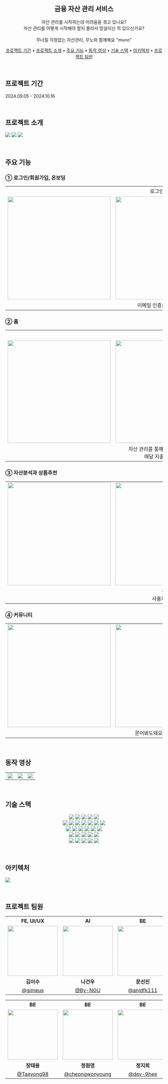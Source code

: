 <div align="center">
<!-- <img src="" /> -->
<h2>
	금융 자산 관리 서비스
</h2>
<p>
	자산 관리를 시작하는데 어려움을 겪고 있나요?<br>
	자산 관리를 어떻게 시작해야 할지 몰라서 망설이신 적 있으신가요?<br>
<br>
	무너질 걱정없는 자산관리, 무노와 함께해요 "muno"
</p>

[프로젝트 기간](#프로젝트-기간) • [프로젝트 소개](#프로젝트-소개) • [주요 기능](#주요-기능) • [동작 영상](#동작-영상) • [기술 스택](#기술-스택) • [아키텍처](#아키텍처) • [프로젝트 팀원](#프로젝트-팀원)

</div>

⠀
⠀
## 프로젝트 기간
2024.09.05 - 2024.10.16

⠀
⠀
## 프로젝트 소개
<img src="https://github.com/user-attachments/assets/21893212-f5ea-4054-97c7-9b2588ea88f7"/>
<img src="https://github.com/user-attachments/assets/08baa4f3-08da-47f4-a5c9-b82eec08703c"/>
<img src="https://github.com/user-attachments/assets/a6205f84-9081-48c9-9824-1b874f55f7a4"/>

⠀
⠀
## 주요 기능
<h3>① 로그인/회원가입, 온보딩</h3>
<table>
	<tr>
    <td colspan="3" align="center">로그인/회원가입</td>
	  <td colspan="3" align="center">온보딩</td>
  </tr>
  <tr>
    <td align="center"><img width="329" src="https://github.com/user-attachments/assets/888bb6c7-ad8a-4491-9151-ea55f584a5d7"/></td>
    <td align="center"><img width="329" src="https://github.com/user-attachments/assets/617951eb-fe86-4cc4-8a09-b30ef8902bfb"/></td>
    <td align="center"><img width="329" src="https://github.com/user-attachments/assets/c988c170-0b0b-4079-93fd-d47666fc0905"/></td>
	  <td align="center"><img width="329" src="https://github.com/user-attachments/assets/bedb8433-aa46-4571-9579-d8257564e4de"/></td>
    <td align="center"><img width="329" src="https://github.com/user-attachments/assets/eed39fac-07fa-4fd2-9e64-ca79910be101"/></td>
    <td align="center"><img width="329" src="https://github.com/user-attachments/assets/b5bc2d71-93f3-4fc6-94ca-032337d69ae1"/></td>
  </tr>
  <tr>
    <td colspan="3" align="center">이메일 인증을 통한 회원가입</td>
	  <td colspan="3" align="center">마이데이터 연동 후, 한 달 수익과 지출 한도 설정</td>
  </tr>
</table>

<h3>② 홈</h3>
<table>
	<tr>
    <td colspan="3" align="center">홈</td>
	  <td colspan="3" align="center">결과</td>
  </tr>
  <tr>
    <td align="center"><img width="329" src="https://github.com/user-attachments/assets/9c9d1463-1c18-4aa8-a942-091044da553c"/></td>
    <td align="center"><img width="329" src="https://github.com/user-attachments/assets/ab8055d7-817b-4280-a3b2-3acbab3fe82d"/></td>
    <td align="center"><img width="329" src="https://github.com/user-attachments/assets/a2e38057-a19b-4fb6-ba4d-f46aa19fd782"/></td>
	  <td align="center"><img width="329" src="https://github.com/user-attachments/assets/5a5bf09b-bcaf-4f94-89a9-862d6e7a9a14"/></td>
    <td align="center"><img width="329" src="https://github.com/user-attachments/assets/348996ca-0e9b-4976-8b46-32ef1ec0b87d"/></td>
    <td align="center"><img width="329" src="https://github.com/user-attachments/assets/5edb0ca5-75c0-4adf-800e-7f505f8734b1"/></td>
  </tr>
  <tr>
    <td colspan="3" align="center">자산 관리를 통해 수익 문어를 키우고,<br>매달 지출 문어와 경쟁</td>
	   <td colspan="3" align="center">레벨업과 매달 경쟁 결과 안내</td>
  </tr>
</table>

<h3>③ 자산분석과 상품추천</h3>
<table>
  <tr>
	  <td align="center"><img width="329" src="https://github.com/user-attachments/assets/cd81dd26-fff8-4830-b977-6d7927db45bf"/></td>
    <td align="center"><img width="329" src="https://github.com/user-attachments/assets/04405cf6-63f0-4ca5-b682-779df4728488"/></td>
    <td align="center"><img width="329" src="https://github.com/user-attachments/assets/a15a4b86-5180-4ff6-8866-85dfc02d2398"/></td>
    <td align="center"><img width="329" src="https://github.com/user-attachments/assets/940169bb-a724-447a-bec3-6b2f5382c767"/></td>
  </tr>
  <tr>
    <td colspan="4" align="center">전달 대비 자산 변동을 확인하고, 자산 패턴을 한눈에 파악<br>사용자의 자산 관리 패턴을 분석하여 AI 맞춤 상품과 인기 상품 추천</td>
  </tr>
</table>

<h3>④ 커뮤니티</h3>
<table>
  <tr>
    <td align="center"><img width="329" src="https://github.com/user-attachments/assets/a4792ed3-f0e6-462b-ae3f-2ab3bfc56b46"/></td>
    <td align="center"><img width="329" src="https://github.com/user-attachments/assets/527e8d0f-ab2e-4e67-be8b-924436bd5b14"/></td>
    <td align="center"><img width="329" src="https://github.com/user-attachments/assets/b73ce3e6-c51a-4d00-b9d7-c33098cf98ff"/></td>
	  <td align="center"><img width="329" src="https://github.com/user-attachments/assets/6f4de8e2-6b80-4f77-94e8-fe13881ad938"/></td>
  </tr>
  <tr>
    <td colspan="4" align="center">문어봐도돼요?" 단톡방에서 주제별로 금융 정보부터 일상 이야기까지 자유롭게 소통</td>
  </tr>
</table>

⠀
⠀
## 동작 영상
<table>
	  <tr>
    <td align="center"><img src="https://github.com/user-attachments/assets/a35ca352-698f-4c77-bbba-2294afdb1c1c"/></td>
    <td align="center"><img src="https://github.com/user-attachments/assets/708abb5f-b922-437c-be1b-9a5afb198ca3"/></td>
    <td align="center"><img src="https://github.com/user-attachments/assets/0848f273-0c24-4a8d-8cc6-abc50e776ad9"/></td>
  </tr>
</table>

⠀
⠀
## 기술 스택
<div align="center">
<img src="https://img.shields.io/badge/Vue.js-4FC08D?style=flat-square&logo=Vue.js&logoColor=white"/>
<img src="https://img.shields.io/badge/Vite-646CFF?style=flat-square&logo=vite&logoColor=white" />
<img src="https://img.shields.io/badge/javascript-F7DF1E?style=flat-square&logo=javascript&logoColor=black">
<img src="https://img.shields.io/badge/Node.js-339933?style=flat-square&logo=nodedotjs&logoColor=white" />
<img src="https://img.shields.io/badge/PWA-5A0FC8?style=flat-square&logo=pwa&logoColor=white" />
<br />
<img src="https://img.shields.io/badge/Java%2017-3766AB?style=flat-square&logoColor=white"/>
<img src="https://img.shields.io/badge/Spring-6DB33F?style=flat-square&logo=spring&logoColor=white" />
<img src="https://img.shields.io/badge/Spring%20Boot-6DB33F?style=flat-square&logo=spring&logoColor=white" />
<img src="https://img.shields.io/badge/Gradle-02303A?style=flat-square&logo=gradle&logoColor=white" />
<img src="https://img.shields.io/badge/MySQL-4479A1?style=flat-square&logo=mysql&logoColor=white" />
<img src="https://img.shields.io/badge/Redis-DC382D?style=flat-square&logo=redis&logoColor=white" />
<img src="https://img.shields.io/badge/Spring%20Data%20JPA-6DB33F?style=flat-square&logoColor=white"/>
<br />
<img src="https://img.shields.io/badge/Spring%20Security-6DB33F?style=flat-square&logo=springsecurity&logoColor=white" />
<img src="https://img.shields.io/badge/JWT-000000?style=flat-square&logo=JSON%20web%20tokens&logoColor=white" />
<img src="https://img.shields.io/badge/TensorFlow-FF6F00?style=flat-square&logo=tensorflow&logoColor=black" />
<img src="https://img.shields.io/badge/Keras-D00000?style=flat-square&logo=keras&logoColor=black" />
<img src="https://img.shields.io/badge/Amazon%20S3-569A31?style=flat-square&logo=amazons3&logoColor=white"/>
<img src="https://img.shields.io/badge/Amazon%20RDS-527FFF?style=flat-square&logo=amazonrds&logoColor=white"/>
<br />
<img src="https://img.shields.io/badge/Docker-2496ED?style=flat-square&logo=docker&logoColor=white" />
<img src="https://img.shields.io/badge/Flask-000000?style=flat-square&logo=flask&logoColor=white" />
<img src="https://img.shields.io/badge/NGINX-009639?style=flat-square&logo=nginx&logoColor=white" />
<img src="https://img.shields.io/badge/Amazon%20EC2-FF9900?style=flat-square&logo=amazonec2&logoColor=white" />
<img src="https://img.shields.io/badge/Linux-FCC624?style=flat-square&logo=linux&logoColor=black" />
<br />
<img src="https://img.shields.io/badge/Git-F05032?style=flat-square&logo=git&logoColor=white" />
<img src="https://img.shields.io/badge/Notion-000000?style=flat-square&logo=notion&logoColor=white" />
<img src="https://img.shields.io/badge/Jira-0052CC?style=flat-square&logo=Jira&logoColor=white" />
<img src="https://img.shields.io/badge/Figma-F24E1E?style=flat-square&logo=figma&logoColor=white" />
<img src="https://img.shields.io/badge/Postman-FF6C37?style=flat-square&logo=postman&logoColor=white" />
</div>

⠀
⠀
## 아키텍처
<img src="https://github.com/user-attachments/assets/24b56e7a-1faf-4e67-8a47-0f286251c978"/>

⠀
⠀
## 프로젝트 팀원
<div align="center">
<table>
	  <tr>
    <th align="center">FE, UI/UX</th>
    <th align="center">AI</th>
    <th align="center">BE</th>
  </tr>
  <tr>
    <td align="center"><img src="https://github.com/gimeus.png?s=100" width="160"></td>
    <td align="center"><img src="https://via.placeholder.com/100x100.png?text=%20" width="160"></td>
    <td align="center"><img src="https://github.com/anjdfk111.png?s=100" width="160"></td>
  </tr>
  <tr>
    <td align="center"><b>김이수</b></td>
    <td align="center"><b>나건우</b></td>
    <td align="center"><b>문선진</b></td>
  </tr>
  <tr>
    <td align="center"><a href="https://github.com/gimeus" target="_blank">@gimeus</a></td>
    <td align="center"><a href="https://github.com/By-NGU" target="_blank">@By-NGU</a></td>
    <td align="center"><a href="https://github.com/anjdfk111" target="_blank">@anjdfk111</a></td>
  </tr>
</table>
  <table>
	    <tr>
    <th align="center">BE</th>
    <th align="center">BE</th>
    <th align="center">BE</th>
  </tr>
  <tr>
    <td align="center"><img src="https://github.com/Taeyong98.png?s=100" width="160"></td>
    <td align="center"><img src="https://github.com/cheongwonyoung.png?s=100" width="160"></td>
    <td align="center"><img src="https://github.com/dev-9hee.png?s=100" width="160"></td>
  </tr>
  <tr>
    <td align="center"><b>장태용</b></td>
    <td align="center"><b>정원영</b></td>
    <td align="center"><b>정지희</b></td>
  </tr>
  <tr>
    <td align="center"><a href="https://github.com/Taeyong98" target="_blank">@Taeyong98</a></td>
    <td align="center"><a href="https://github.com/cheongwonyoung" target="_blank">@cheongwonyoung</a></td>
    <td align="center"><a href="https://github.com/dev-9hee" target="_blank">@dev-9hee</a></td>
  </tr>
    </table>
</div>
